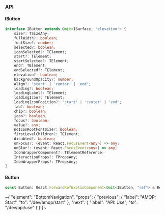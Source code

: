

### API

#### IButton

```ts
interface IButton extends Omit<ISurface, 'elevation'> {
    size?: TSizeAny;
    fullWidth?: boolean;
    fontSize?: number;
    selected?: boolean;
    iconSelected?: TElement;
    start?: TElement;
    startSelected?: TElement;
    end?: TElement;
    endSelected?: TElement;
    elevation?: boolean;
    backgroundOpacity?: number;
    align?: 'start' | 'center' | 'end';
    loading?: boolean;
    loadingLabel?: TElement;
    loadingIcon?: TElement;
    loadingIconPosition?: 'start' | 'center' | 'end';
    fab?: boolean;
    chip?: boolean;
    icon?: boolean;
    focus?: boolean;
    value?: any;
    noIconRootFontSize?: boolean;
    firstLevelChildren?: TElement;
    disabled?: boolean;
    onFocus?: (event: React.FocusEvent<any>) => any;
    onBlur?: (event: React.FocusEvent<any>) => any;
    IconWrapperComponent?: TElementReference;
    InteractionProps?: TPropsAny;
    IconWrapperProps?: TPropsAny;
}
```

#### Button

```ts
const Button: React.ForwardRefExoticComponent<Omit<IButton, "ref"> & React.RefAttributes<unknown>>;
```

~{
  "element": "BottomNavigation",
  "props": {
    "previous": {
      "label": "AMQP: Start",
      "to": "/dev/amqp/start"
    },
    "next": {
      "label": "API: Use",
      "to": "/dev/api/use"
    }
  }
}~
